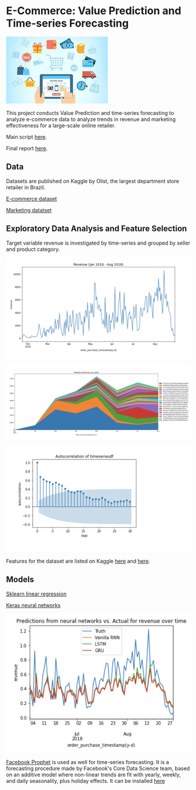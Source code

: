 # E-Commerce: Value Prediction and Time-series Forecasting
![](https://github.com/francisfjin/e-commerce-forecasting/blob/main/ecommerce.jpeg)

This project conducts Value Prediction and time-series forecasting to analyze e-commerce data to analyze trends in revenue and marketing effectiveness for a large-scale online retailer. 

Main script [here](https://github.com/francisfjin/e-commerce-forecasting/blob/main/final.ipynb).

Final report [here]( ).

## Data

Datasets are published on Kaggle by Olist, the largest department store retailer in Brazil. 

[E-commerce dataset](https://www.kaggle.com/olistbr/brazilian-ecommerce)

[Marketing datatset](https://www.kaggle.com/olistbr/marketing-funnel-olist)

## Exploratory Data Analysis and Feature Selection

Target variable revenue is investigated by time-series and grouped by seller and product category. 

![](https://github.com/francisfjin/e-commerce-forecasting/blob/main/images/timeseries.png)

![](https://github.com/francisfjin/e-commerce-forecasting/blob/main/images/monthly.png)

![](https://github.com/francisfjin/e-commerce-forecasting/blob/main/images/autocorrelation.png)

Features for the dataset are listed on Kaggle [here](https://www.kaggle.com/olistbr/brazilian-ecommerce) and [here](https://www.kaggle.com/olistbr/marketing-funnel-olist).

## Models

[Sklearn linear regression](https://scikit-learn.org/stable/modules/generated/sklearn.linear_model.LinearRegression.html)

[Keras neural networks](https://keras.io/)

![](https://github.com/francisfjin/e-commerce-forecasting/blob/main/images/neuralnet.png)

[Facebook Prophet](https://facebook.github.io/prophet/) is used as well for time-series forecasting. It is a forecasting procedure made by Facebook's Core Data Science team, based on an additive model where non-linear trends are fit with yearly, weekly, and daily seasonality, plus holiday effects. It can be installed [here](https://pypi.org/project/fbprophet/)



